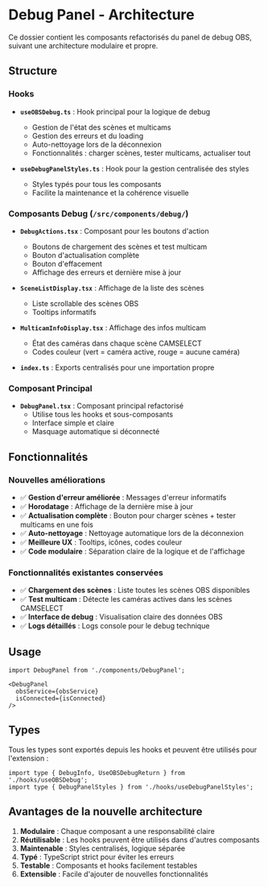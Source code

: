# Debug Panel - Architecture

Ce dossier contient les composants refactorisés du panel de debug OBS, suivant une architecture modulaire et propre.

## Structure

### Hooks
- **`useOBSDebug.ts`** : Hook principal pour la logique de debug
  - Gestion de l'état des scènes et multicams
  - Gestion des erreurs et du loading
  - Auto-nettoyage lors de la déconnexion
  - Fonctionnalités : charger scènes, tester multicams, actualiser tout

- **`useDebugPanelStyles.ts`** : Hook pour la gestion centralisée des styles
  - Styles typés pour tous les composants
  - Facilite la maintenance et la cohérence visuelle

### Composants Debug (`/src/components/debug/`)

- **`DebugActions.tsx`** : Composant pour les boutons d'action
  - Boutons de chargement des scènes et test multicam
  - Bouton d'actualisation complète
  - Bouton d'effacement
  - Affichage des erreurs et dernière mise à jour

- **`SceneListDisplay.tsx`** : Affichage de la liste des scènes
  - Liste scrollable des scènes OBS
  - Tooltips informatifs

- **`MulticamInfoDisplay.tsx`** : Affichage des infos multicam
  - État des caméras dans chaque scène CAMSELECT
  - Codes couleur (vert = caméra active, rouge = aucune caméra)

- **`index.ts`** : Exports centralisés pour une importation propre

### Composant Principal
- **`DebugPanel.tsx`** : Composant principal refactorisé
  - Utilise tous les hooks et sous-composants
  - Interface simple et claire
  - Masquage automatique si déconnecté

## Fonctionnalités

### Nouvelles améliorations
- ✅ **Gestion d'erreur améliorée** : Messages d'erreur informatifs
- ✅ **Horodatage** : Affichage de la dernière mise à jour
- ✅ **Actualisation complète** : Bouton pour charger scènes + tester multicams en une fois
- ✅ **Auto-nettoyage** : Nettoyage automatique lors de la déconnexion
- ✅ **Meilleure UX** : Tooltips, icônes, codes couleur
- ✅ **Code modulaire** : Séparation claire de la logique et de l'affichage

### Fonctionnalités existantes conservées
- ✅ **Chargement des scènes** : Liste toutes les scènes OBS disponibles
- ✅ **Test multicam** : Détecte les caméras actives dans les scènes CAMSELECT
- ✅ **Interface de debug** : Visualisation claire des données OBS
- ✅ **Logs détaillés** : Logs console pour le debug technique

## Usage

```tsx
import DebugPanel from './components/DebugPanel';

<DebugPanel 
  obsService={obsService} 
  isConnected={isConnected} 
/>
```

## Types

Tous les types sont exportés depuis les hooks et peuvent être utilisés pour l'extension :

```tsx
import type { DebugInfo, UseOBSDebugReturn } from './hooks/useOBSDebug';
import type { DebugPanelStyles } from './hooks/useDebugPanelStyles';
```

## Avantages de la nouvelle architecture

1. **Modulaire** : Chaque composant a une responsabilité claire
2. **Réutilisable** : Les hooks peuvent être utilisés dans d'autres composants
3. **Maintenable** : Styles centralisés, logique séparée
4. **Typé** : TypeScript strict pour éviter les erreurs
5. **Testable** : Composants et hooks facilement testables
6. **Extensible** : Facile d'ajouter de nouvelles fonctionnalités
